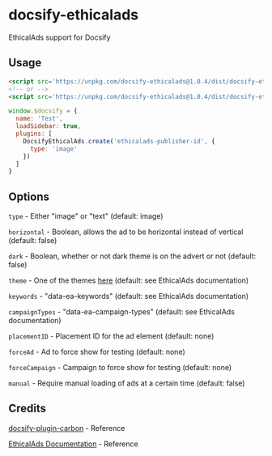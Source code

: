 # docsify-ethicalads
EthicalAds support for Docsify

## Usage
```html
<script src='https://unpkg.com/docsify-ethicalads@1.0.4/dist/docsify-ethicalads.js'></script>
<!-- or -->
<script src='https://unpkg.com/docsify-ethicalads@1.0.4/dist/docsify-ethicalads.min.js'></script>
```

```js
window.$docsify = {
  name: 'Test',
  loadSidebar: true,
  plugins: [
    DocsifyEthicalAds.create('ethicalads-publisher-id', {
      type: 'image'
    })
  ]
}
```

## Options
``type`` - Either "image" or "text" (default: image)

``horizontal`` - Boolean, allows the ad to be horizontal instead of vertical (default: false)

``dark`` - Boolean, whether or not dark theme is on the advert or not (default: false)

``theme`` - One of the themes [here](https://ethical-ad-client.readthedocs.io/en/latest/#themes) (default: see EthicalAds documentation)

``keywords`` - "data-ea-keywords" (default: see EthicalAds documentation)

``campaignTypes`` - "data-ea-campaign-types" (default: see EthicalAds documentation)

``placementID`` - Placement ID for the ad element (default: none)

``forceAd`` - Ad to force show for testing (default: none)

``forceCampaign`` - Campaign to force show for testing (default: none)

``manual`` - Require manual loading of ads at a certain time (default: false)

## Credits
[docsify-plugin-carbon](https://github.com/waruqi/docsify-plugin-carbon) - Reference

[EthicalAds Documentation](https://ethical-ad-client.readthedocs.io/en/latest/#configuration) - Reference
